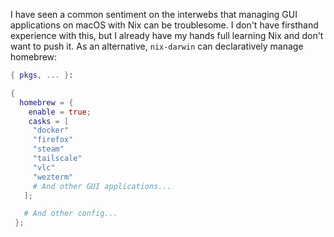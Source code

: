 I have seen a common sentiment on the interwebs that managing GUI applications on macOS with Nix can be troublesome.
I don't have firsthand experience with this, but I already have my hands full learning Nix and don't want to push it.
As an alternative, `nix-darwin` can declaratively manage homebrew:

```nix
{ pkgs, ... }:

{
  homebrew = {
    enable = true;
    casks = [
     "docker"
     "firefox"
     "steam"
     "tailscale"
     "vlc"
     "wezterm"
     # And other GUI applications...
   ];

   # And other config...
 };
```

